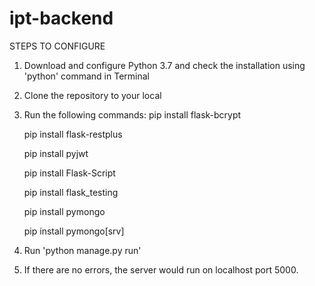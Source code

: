 # ipt-backend
STEPS TO CONFIGURE

1. Download and configure Python 3.7 and check the installation using 'python' command in Terminal
2. Clone the repository to your local
3. Run the following commands:
	pip install flask-bcrypt

	pip install flask-restplus

	pip install pyjwt

	pip install Flask-Script

	pip install flask_testing
	
	pip install pymongo

	pip install pymongo[srv]
4. Run 'python manage.py run'
5. If there are no errors, the server would run on localhost port 5000.
